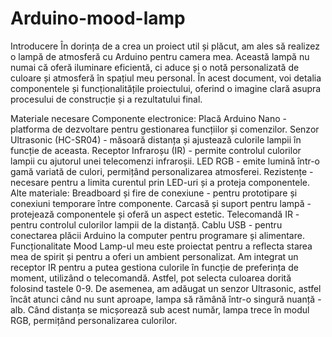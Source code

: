 # Arduino-mood-lamp
Introducere
În dorința de a crea un proiect util și plăcut, am ales să realizez o lampă de atmosferă cu Arduino pentru camera mea. Această lampă nu numai că oferă iluminare eficientă, ci aduce și o notă personalizată de culoare și atmosferă în spațiul meu personal. În acest document, voi detalia componentele și funcționalitățile proiectului, oferind o imagine clară asupra procesului de construcție și a rezultatului final.

Materiale necesare
Componente electronice:
Placă Arduino Nano - platforma de dezvoltare pentru gestionarea funcțiilor și comenzilor.
Senzor Ultrasonic (HC-SR04) - măsoară distanța și ajustează culorile lampii în funcție de aceasta.
Receptor Infraroșu (IR) - permite controlul culorilor lampii cu ajutorul unei telecomenzi infraroșii.
LED RGB - emite lumină într-o gamă variată de culori, permițând personalizarea atmosferei.
Rezistențe - necesare pentru a limita curentul prin LED-uri și a proteja componentele.
Alte materiale:
Breadboard și fire de conexiune - pentru prototipare și conexiuni temporare între componente.
Carcasă și suport pentru lampă - protejează componentele și oferă un aspect estetic.
Telecomandă IR - pentru controlul culorilor lampii de la distanță.
Cablu USB - pentru conectarea plăcii Arduino la computer pentru programare și alimentare.
Funcționalitate
Mood Lamp-ul meu este proiectat pentru a reflecta starea mea de spirit și pentru a oferi un ambient personalizat. Am integrat un receptor IR pentru a putea gestiona culorile în funcție de preferința de moment, utilizând o telecomandă. Astfel, pot selecta culoarea dorită folosind tastele 0-9. De asemenea, am adăugat un senzor Ultrasonic, astfel încât atunci când nu sunt aproape, lampa să rămână într-o singură nuanță - alb. Când distanța se micșorează sub acest număr, lampa trece în modul RGB, permițând personalizarea culorilor.
